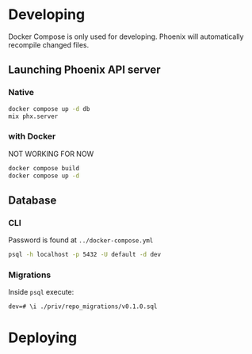 # Developing

Docker Compose is only used for developing.
Phoenix will automatically recompile changed files.

## Launching Phoenix API server

### Native

```bash
docker compose up -d db
mix phx.server
```

### with Docker

NOT WORKING FOR NOW

```bash
docker compose build
docker compose up -d
```

## Database

### CLI

Password is found at `../docker-compose.yml`

```bash
psql -h localhost -p 5432 -U default -d dev
```

### Migrations

Inside `psql` execute:

```
dev=# \i ./priv/repo_migrations/v0.1.0.sql 
```

# Deploying

